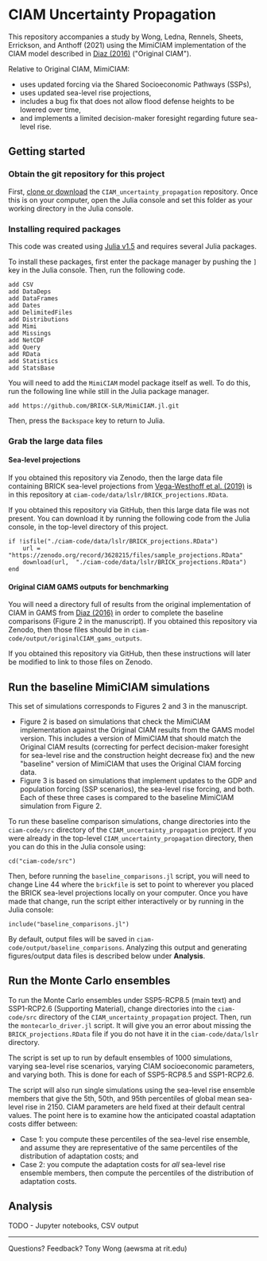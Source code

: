 # CIAM Uncertainty Propagation

This repository accompanies a study by Wong, Ledna, Rennels, Sheets, Errickson, and Anthoff (2021) using the MimiCIAM implementation of the CIAM model described in [Diaz (2016)](https://doi.org/10.1007/s10584-016-1675-4) ("Original CIAM").

Relative to Original CIAM, MimiCIAM:
* uses updated forcing via the Shared Socioeconomic Pathways (SSPs),
* uses updated sea-level rise projections,
* includes a bug fix that does not allow flood defense heights to be lowered over time,
* and implements a limited decision-maker foresight regarding future sea-level rise.

## Getting started

### Obtain the git repository for this project

First, [clone or download](https://git-scm.com/book/en/v2/Git-Basics-Getting-a-Git-Repository) the `CIAM_uncertainty_propagation` repository. Once this is on your computer, open the Julia console and set this folder as your working directory in the Julia console.

### Installing required packages

This code was created using [Julia v1.5](https://julialang.org/downloads/) and requires several Julia packages.

To install these packages, first enter the package manager by pushing the `]` key in the Julia console. Then, run the following code.

```
add CSV
add DataDeps
add DataFrames
add Dates
add DelimitedFiles
add Distributions
add Mimi
add Missings
add NetCDF
add Query
add RData
add Statistics
add StatsBase
```

You will need to add the `MimiCIAM` model package itself as well. To do this, run the following line while still in the Julia package manager.

```
add https://github.com/BRICK-SLR/MimiCIAM.jl.git
```

Then, press the `Backspace` key to return to Julia.

### Grab the large data files

#### Sea-level projections

If you obtained this repository via Zenodo, then the large data file containing BRICK sea-level projections from [Vega-Westhoff et al. (2019)](https://doi.org/10.1029/2018EF001082) is in this repository at `ciam-code/data/lslr/BRICK_projections.RData`.

If you obtained this repository via GitHub, then this large data file was not present. You can download it by running the following code from the Julia console, in the top-level directory of this project.

```
if !isfile("./ciam-code/data/lslr/BRICK_projections.RData")
    url = "https://zenodo.org/record/3628215/files/sample_projections.RData"
    download(url,  "./ciam-code/data/lslr/BRICK_projections.RData")
end
```
#### Original CIAM GAMS outputs for benchmarking

You will need a directory full of results from the original implementation of CIAM in GAMS from [Diaz (2016)](https://doi.org/10.1007/s10584-016-1675-4) in order to complete the baseline comparisons (Figure 2 in the manuscript). If you obtained this repository via Zenodo, then those files should be in `ciam-code/output/originalCIAM_gams_outputs`.

If you obtained this repository via GitHub, then these instructions will later be modified to link to those files on Zenodo.

## Run the baseline MimiCIAM simulations

This set of simulations corresponds to Figures 2 and 3 in the manuscript.
* Figure 2 is based on simulations that check the MimiCIAM implementation against the Original CIAM results from the GAMS model version. This includes a version of MimiCIAM that should match the Original CIAM results (correcting for perfect decision-maker foresight for sea-level rise and the construction height decrease fix) and the new "baseline" version of MimiCIAM that uses the Original CIAM forcing data.
* Figure 3 is based on simulations that implement updates to the GDP and population forcing (SSP scenarios), the sea-level rise forcing, and both. Each of these three cases is compared to the baseline MimiCIAM simulation from Figure 2.

To run these baseline comparison simulations, change directories into the `ciam-code/src` directory of the `CIAM_uncertainty_propagation` project. If you were already in the top-level `CIAM_uncertainty_propagation` directory, then you can do this in the Julia console using:
```
cd("ciam-code/src")
```

Then, before running the `baseline_comparisons.jl` script, you will need to change Line 44 where the `brickfile` is set to point to wherever you placed the BRICK sea-level projections locally on your computer. Once you have made that change, run the script either interactively or by running in the Julia console:
```
include("baseline_comparisons.jl")
```

By default, output files will be saved in `ciam-code/output/baseline_comparisons`. Analyzing this output and generating figures/output data files is described below under **Analysis**.

## Run the Monte Carlo ensembles

To run the Monte Carlo ensembles under SSP5-RCP8.5 (main text) and SSP1-RCP2.6 (Supporting Material), change directories into the `ciam-code/src` directory of the `CIAM_uncertainty_propagation` project. Then, run the `montecarlo_driver.jl` script. It will give you an error about missing the `BRICK_projections.RData` file if you do not have it in the `ciam-code/data/lslr` directory.

The script is set up to run by default ensembles of 1000 simulations, varying sea-level rise scenarios, varying CIAM socioeconomic parameters, and varying both. This is done for each of SSP5-RCP8.5 and SSP1-RCP2.6.

The script will also run single simulations using the sea-level rise ensemble members that give the 5th, 50th, and 95th percentiles of global mean sea-level rise in 2150. CIAM parameters are held fixed at their default central values. The point here is to examine how the anticipated coastal adaptation costs differ between:
* Case 1: you compute these percentiles of the sea-level rise ensemble, and assume they are representative of the same percentiles of the distribution of adaptation costs; and
* Case 2: you compute the adaptation costs for _all_ sea-level rise ensemble members, then compute the percentiles of the distribution of adaptation costs.

## Analysis

TODO - Jupyter notebooks, CSV output

---

Questions? Feedback? Tony Wong (aewsma at rit.edu)
